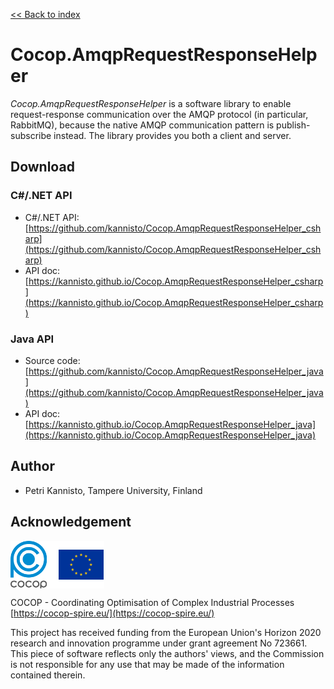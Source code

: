 
[<< Back to index](index.html)

# Cocop.AmqpRequestResponseHelper

_Cocop.AmqpRequestResponseHelper_ is a software library to enable
request-response communication over the AMQP protocol (in particular,
RabbitMQ), because the native AMQP communication pattern is publish-subscribe
instead. The library provides you both a client and server.


## Download


### C#/.NET API

* C#/.NET API: [https://github.com/kannisto/Cocop.AmqpRequestResponseHelper_csharp](https://github.com/kannisto/Cocop.AmqpRequestResponseHelper_csharp)
* API doc: [https://kannisto.github.io/Cocop.AmqpRequestResponseHelper_csharp](https://kannisto.github.io/Cocop.AmqpRequestResponseHelper_csharp)


### Java API

* Source code: [https://github.com/kannisto/Cocop.AmqpRequestResponseHelper_java](https://github.com/kannisto/Cocop.AmqpRequestResponseHelper_java)
* API doc: [https://kannisto.github.io/Cocop.AmqpRequestResponseHelper_java](https://kannisto.github.io/Cocop.AmqpRequestResponseHelper_java)


## Author

* Petri Kannisto, Tampere University, Finland


## Acknowledgement


<img src="logos.png" alt="COCOP and EU" style="display:block;margin-right:auto" />

COCOP - Coordinating Optimisation of Complex Industrial Processes  
[https://cocop-spire.eu/](https://cocop-spire.eu/)

This project has received funding from the European Union's Horizon 2020
research and innovation programme under grant agreement No 723661. This piece
of software reflects only the authors' views, and the Commission is not
responsible for any use that may be made of the information contained therein.
